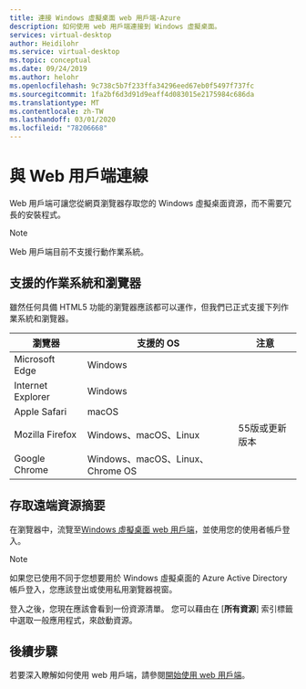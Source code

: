 ```yaml
---
title: 連接 Windows 虛擬桌面 web 用戶端-Azure
description: 如何使用 web 用戶端連接到 Windows 虛擬桌面。
services: virtual-desktop
author: Heidilohr
ms.service: virtual-desktop
ms.topic: conceptual
ms.date: 09/24/2019
ms.author: helohr
ms.openlocfilehash: 9c738c5b7f233ffa34296eed67eb0f5497f737fc
ms.sourcegitcommit: 1fa2bf6d3d91d9eaff4d083015e2175984c686da
ms.translationtype: MT
ms.contentlocale: zh-TW
ms.lasthandoff: 03/01/2020
ms.locfileid: "78206668"
---
```

# <a name="connect-with-the-web-client"></a>與 Web 用戶端連線

Web 用戶端可讓您從網頁瀏覽器存取您的 Windows 虛擬桌面資源，而不需要冗長的安裝程式。

>[!NOTE]
>Web 用戶端目前不支援行動作業系統。

## <a name="supported-operating-systems-and-browsers"></a>支援的作業系統和瀏覽器

雖然任何具備 HTML5 功能的瀏覽器應該都可以運作，但我們已正式支援下列作業系統和瀏覽器。

| 瀏覽器           | 支援的 OS                     | 注意               |
|-------------------|----------------------------------|---------------------|
| Microsoft Edge    | Windows                          |                     |
| Internet Explorer | Windows                          |                     |
| Apple Safari      | macOS                            |                     |
| Mozilla Firefox   | Windows、macOS、Linux            | 55版或更新版本 |
| Google Chrome     | Windows、macOS、Linux、Chrome OS |                     |

## <a name="access-remote-resources-feed"></a>存取遠端資源摘要

在瀏覽器中，流覽至[Windows 虛擬桌面 web 用戶端](https://rdweb.wvd.microsoft.com/webclient)，並使用您的使用者帳戶登入。

>[!NOTE]
>如果您已使用不同于您想要用於 Windows 虛擬桌面的 Azure Active Directory 帳戶登入，您應該登出或使用私用瀏覽器視窗。

登入之後，您現在應該會看到一份資源清單。 您可以藉由在 [**所有資源**] 索引標籤中選取一般應用程式，來啟動資源。

## <a name="next-steps"></a>後續步驟

若要深入瞭解如何使用 web 用戶端，請參閱[開始使用 web 用戶端](https://go.microsoft.com/fwlink/?linkid=2120256)。
